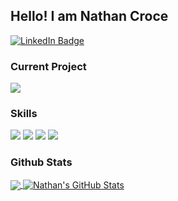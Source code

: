 ## Hello! I am Nathan Croce

[![LinkedIn Badge](https://img.shields.io/badge/LinkedIn-Profile-informational?style=flat&logo=linkedin&logoColor=white&color=0D76A8)](https://www.linkedin.com/in/nathancroce/)


### Current Project
<div>
<a href="https://github.com/nathancroce/ElasticStackSetup">
  <img align="center" style="margin:0.5 rem" src="https://github-readme-stats.vercel.app/api/pin/?username=nathancroce&repo=ElasticStackSetup&title_color=ffffff&text_color=c9cacc&icon_color=4AB197&bg_color=1A2B34" />
</a>
</div>






### Skills
<div>
  
![](https://img.shields.io/badge/Java-informational?style=flat&logo=Java&logoColor=white&color=4AB197)
![](https://img.shields.io/badge/Python-informational?style=flat&logo=python&logoColor=white&color=4AB197)
![](https://img.shields.io/badge/Bash-informational?style=flat&logo=linux&logoColor=white&color=4AB197)
![](https://img.shields.io/badge/C++-informational?style=flat&logo=cplusplus&logoColor=white&color=4AB197)
</div>


### Github Stats

<div>
<a href="https://github.com/nathancroce">
  <img align="center" style="margin:0.5 rem" src="https://github-readme-stats.vercel.app/api/top-langs/?username=nathancroce&hide=html,css&title_color=ffffff&text_color=c9cacc&icon_color=4AB197&bg_color=1A2B34" />
</a>
<a href="https://github.com/nathancroce">
  <img align="center" style="margin:0.5 rem" src="https://github-readme-stats.vercel.app/api?username=nathancroce&show_icons=true&line_height=27&count_private=true&title_color=ffffff&text_color=c9cacc&icon_color=4AB097&bg_color=1A2B34" alt="Nathan's GitHub Stats" />
</a>

</div>


<!--
**nathancroce/nathancroce** is a ✨ _special_ ✨ repository because its `README.md` (this file) appears on your GitHub profile.

Here are some ideas to get you started:

- 🔭 I’m currently working on ...
- 🌱 I’m currently learning ...
- 👯 I’m looking to collaborate on ...
- 🤔 I’m looking for help with ...
- 💬 Ask me about ...
- 📫 How to reach me: ...
- 😄 Pronouns: ...
- ⚡ Fun fact: ...
-->
